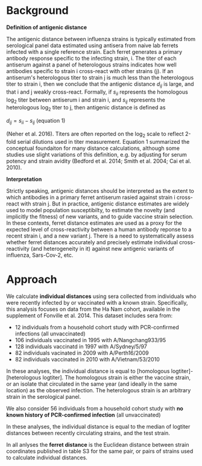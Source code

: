 # Background

**Definition of antigenic distance**

The antigenic distance between influenza strains is typically estimated from serological panel data estimated using antisera from naive lab ferrets infected with a single reference strain.
Each ferret generates a primary antibody response specific to the infecting strain, i.
The titer of each antiserum against a panel of heterologous strains indicates how well antibodies specific to strain i cross-react with other strains (j).
If an antiserum's heterologous titer to strain j is much less than the heterologous titer to strain i, then we conclude that the antigenic distance $d_{ij}$ is large, and that i and j weakly cross-react.
Formally, if $s_{ii}$ represents the homologous log$_2$ titer between antiserum i and strain i, and $s_{ij}$ represents the heterologous log$_2$ titer to j, then antigenic distance is defined as

$d_{ij} = s_{ii}-s_{ij}$ (equation 1)

(Neher et al. 2016). Titers are often reported on the log$_2$ scale to reflect 2-fold serial dilutions used in titer measurement. Equation 1 summarized the conceptual foundaiton for many distance calculations, although some studies use slight variations of this definition, e.g. by adjusting for serum potency and strain avidity (Bedford et al. 2014; Smith et al. 2004; Cai et al. 2010).


**Interpretation**

Strictly speaking, antigenic distances should be interpreted as the extent to which antibodies in a primary ferret antiserum rasied against strain i cross-react with strain j.
But in practice, antigenic distance estimates are widely used to model population susceptibilty, to estimate the novelty (and implicitly the fitness) of new variants, and to guide vaccine strain selection.
In these contexts, ferret distance estimates are used as a proxy for the expected level of cross-reactivity between a human antibody reponse to a recent strain i, and a new variant j.
There is a need to systematically assess whether ferret distances accurately and precisely estimate individual cross-reactivity (and heterogeneity in it) against new antigenic variants of influenza, Sars-Cov-2, etc.


# Approach

We calculate **individual distances** using sera collected from individuals who were recently infected by or vaccinated with a known strain. Specifically, this analysis focuses on data from the Ha Nam cohort, available in the supplement of Fonville et al. 2014. This dataset includes sera from:

* 12 individuals from a household cohort study with PCR-confirmed infections (all unvaccinated)
* 106 individuals vaccinated in 1995 with A/Nangchang933/95
* 128 individuals vaccinatd in 1997 with A/Sydney/5/97
* 82 individuals vacinated in 2009 with A/Perth16/2009
* 82 individuals vaccinated in 2010 with A/Vietnam/53/2010

In these analyses, the individual distance is equal to [homologous logtiter]-[heterologous logtiter]. 
The homologous strain is either the vaccine strain, or an isolate that circulated in the same year (and ideally in the same location) as the observed infection.
The heterologous strain is an arbitrary strain in the serological panel.


We also consider 56 individuals from a household cohort study with **no known history of PCR-confirmed infection** (all unvaccinated)

In these analyses, the individual distance is equal to the median of logtiter distances between recently circulating strains, and the test strain.

In all anlyses the **ferret distance** is the Euclidean distance between strain coordinates published in table S3 for the same pair, or pairs of strains used to calculate individual distances.

